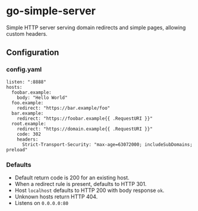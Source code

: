 go-simple-server
================
Simple HTTP server serving domain redirects and simple pages, allowing custom headers.   

Configuration
-------------
### config.yaml
```
listen: ":8888"
hosts:
  foobar.example:
    body: "Hello World"
  foo.example:
    redirect: "https://bar.example/foo"
  bar.example:
    redirect: "https://foobar.example{{ .RequestURI }}"
  root.example:
    redirect: "https://domain.example{{ .RequestURI }}"
    code: 302
    headers:
      Strict-Transport-Security: "max-age=63072000; includeSubDomains; preload"
```

### Defaults
- Default return code is 200 for an existing host.
- When a redirect rule is present, defaults to HTTP 301.
- Host `localhost` defaults to HTTP 200 with body response `ok`.
- Unknown hosts return HTTP 404.
- Listens on `0.0.0.0:80`
